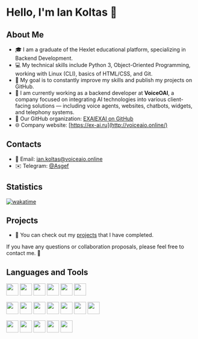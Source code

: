 # Hello, I'm Ian Koltas 👋

## About Me
- 🎓 I am a graduate of the Hexlet educational platform, specializing in Backend Development.
- 💻 My technical skills include Python 3, Object-Oriented Programming, working with Linux (CLI), basics of HTML/CSS, and Git.
- 🌱 My goal is to constantly improve my skills and publish my projects on GitHub.
- 🏢 I am currently working as a backend developer at **VoiceOAI**, a company focused on integrating AI technologies into various client-facing solutions — including voice agents, websites, chatbots, widgets, and telephony systems.
- 🔗 Our GitHub organization: [EXAIEXAI on GitHub](https://github.com/VoiceOAI)
- 🌐 Company website: [https://ex-ai.ru](http://voiceaio.online/)

## Contacts
- 📧 Email: ian.koltas@voiceaio.online
- ✉️ Telegram: [@Asgef](https://t.me/Asgef)

## Statistics
[![wakatime](https://wakatime.com/badge/user/018c4031-c37e-4bef-9e6c-859fe4594dc2.svg)](https://wakatime.com/@018c4031-c37e-4bef-9e6c-859fe4594dc2)

## Projects
- 🚀 You can check out my [projects](https://asgef.github.io) that I have completed.

If you have any questions or collaboration proposals, please feel free to contact me. 🚀

## Languages and Tools
<img height="32" width="32" src="https://cdn.simpleicons.org/python/_/eee" /> <img height="32" width="32" src="https://cdn.simpleicons.org/django/_/eee" /> <img height="32" width="32" src="https://cdn.simpleicons.org/flask/_/eee" /> <img height="32" width="32" src="https://cdn.simpleicons.org/HTML5/_/eee" /> <img height="32" width="32" src="https://cdn.simpleicons.org/CSS3/_/eee" /> <img height="32" width="32" src="https://cdn.simpleicons.org/bootstrap/_/eee" />

<img height="32" width="32" src="https://cdn.simpleicons.org/Linux/_/eee" /> <img height="32" width="32" src="https://cdn.simpleicons.org/Ubuntu/_/eee" /> <img height="32" width="32" src="https://cdn.simpleicons.org/Zsh/_/eee" /> <img height="32" width="32" src="https://cdn.simpleicons.org/PyCharm/_/eee" /> <img height="32" width="32" src="https://cdn.simpleicons.org/visualstudiocode/_/eee" /> <img height="32" width="32" src="https://cdn.simpleicons.org/Postman/_/eee" /> <img height="32" width="32" src="https://cdn.simpleicons.org/dbeaver/_/eee" />

<img height="32" width="32" src="https://cdn.simpleicons.org/Docker/_/eee" /> <img height="32" width="32" src="https://cdn.simpleicons.org/postgreSQL/_/eee" /> <img height="32" width="32" src="https://cdn.simpleicons.org/git/_/eee" /> <img height="32" width="32" src="https://cdn.simpleicons.org/Ansible/_/eee" /> <img height="32" width="32" src="https://cdn.simpleicons.org/Vagrant/_/eee" />
